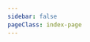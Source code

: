 ```yaml
---
sidebar: false
pageClass: index-page
---
```

<template>
  <div class="page-container">
    <div class="logo-div">
      <img src="./logo.png" width="80"/>
      <div class="product-title">英语单词卡</div>
    </div>
    <div class="logo-div" style="margin-top: 15px">
      <div class="product-detail">专为3~8岁儿童打造的一款英语启蒙学习软件，让小孩子爱上说英语。</div>
    </div>
    <div class="image-container">
      <div class="screenshot-div">
        <img class="screenshot-image" src="./screenshot-1.png"/>
      </div>
      <div class="screenshot-div">
        <img class="screenshot-image" src="./screenshot-2.png"/>
      </div>
    </div>
    <div class="download-container">
      <a target="_blank"
        href="https://apps.apple.com/cn/app/%E8%8B%B1%E8%AF%AD%E5%8D%95%E8%AF%8D%E5%8D%A1-%E5%84%BF%E7%AB%A5%E8%8B%B1%E8
        %AF%AD/id1514527241">
        <img src="/assets/img/appstore.png" width="200"/>
      </a>
    </div>
    <div class="description-div">
      "<b>英语单词卡</b>" 是为3~8岁儿童打造的一款英语启蒙学习软件，让小孩子爱上说英语。也适合家长小孩一起学习，家长掌握之后能更好地辅导小孩子学习英语。
      <h1>我们的思考</h1>
      <div style="line-height: 28px">
        儿童英语学习从哪里开始呢？我们反思小孩子是怎样学习汉语的。
        小孩子一开始既不认识 [苹果] 两个汉字，又不懂 [píng guǒ] 怎么拼读，
        但是他会说、听得懂。这主要是父母在日常生活中教小孩子说苹果 [píng guǒ]，
        小孩子通过模仿父母的发音也就学会了说 苹果 [píng guǒ]，学会了说汉语。
        研究表明，模仿是小孩子学习知识最主要方式，而且小孩子的模仿能力极强。
        同样如果父母在日常生活中教小孩子说 apple ['æpl]，小孩子通过模仿，就能开口说英语。
      </div>
      <h1>适用于</h1>
      <div style="line-height: 28px">
        家长想教小孩子说英语，但是担心自己发音不标准，不标准发音反而容易误导小孩子，
        通过 "<b>英语单词卡</b>"，能够帮助家长和小孩子正确地发音，正确地说单词，同时通过精美单词卡让小孩子爱上说英语。
      </div>
      <h1>功能特色</h1>
      <h3>精美的单词卡</h3>
      精选 330 个日常生活常用单词，精美的单词卡生动形象，帮忙小孩子更好地记忆
      <h3>标准英式发音</h3>
      牛津字典一样标准的发音，避免不标准的发音误导小孩子
      <h3>跟读，智能矫正发音</h3>
      采用智能的语音识别系统，给小孩子的英语发音实时打分，矫正发音
      <h3>反复练习，达到标准发音</h3>
      一键展示所有单词的发音评分，对于发音不准确的单词可以多听多读多练，最终达到标准发音
      <h3>测验</h3>
      听、说、读、写，让小孩子全面掌握单词，做到听得懂、说得出、认得出、写得出
      <h3>暗黑模式</h3>
      可以降低对眼睛的刺激，让眼部肌肉放松，保护儿童视力
    </div>
  </div>
</template>

<script>
  export default {
    metaInfo: {
      title: '英语单词卡'
    },
    name: 'WordCard'
  }
</script>

<style scoped>
  .logo-div {
    margin-top: 30px;
    display: flex;
    flex-direction: row;
    align-items: center;
    justify-content: center;
    padding: 0 20px;
  }

  .product-title {
    margin-left: 15px;
    font-size: 20px;
    color: #000;
    font-weight: 500;
  }

  .product-detail {
    font-size: 18px;
    color: #333333;
  }

  .screenshot-div {
    display: flex;
    flex-direction: column;
    align-items: center;
    margin-bottom: 20px;
  }

  .download-container {
    display: flex;
    align-items: center;
    justify-content: center;
    margin-top: 30px;
  }

  .image-container {
    display: flex;
    flex-direction: row;
    justify-content: space-evenly;
    align-items: center;
    flex-wrap: wrap;
    margin-top: 40px;
  }

  .screenshot-image {
    width: 550px;
    max-width: 80%;
  }

  .description-div {
    padding: 40px;
  }
</style>